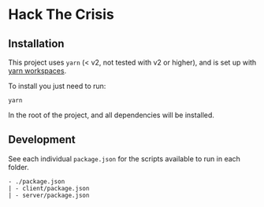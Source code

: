 # Hack The Crisis

## Installation

This project uses `yarn` (< v2, not tested with v2 or higher), and is set up with [yarn workspaces](https://classic.yarnpkg.com/en/docs/workspaces/).

To install you just need to run:

```
yarn
```

In the root of the project, and all dependencies will be installed.

## Development

See each individual `package.json` for the scripts available to run in each folder.

```
- ./package.json
| - client/package.json
| - server/package.json
```
